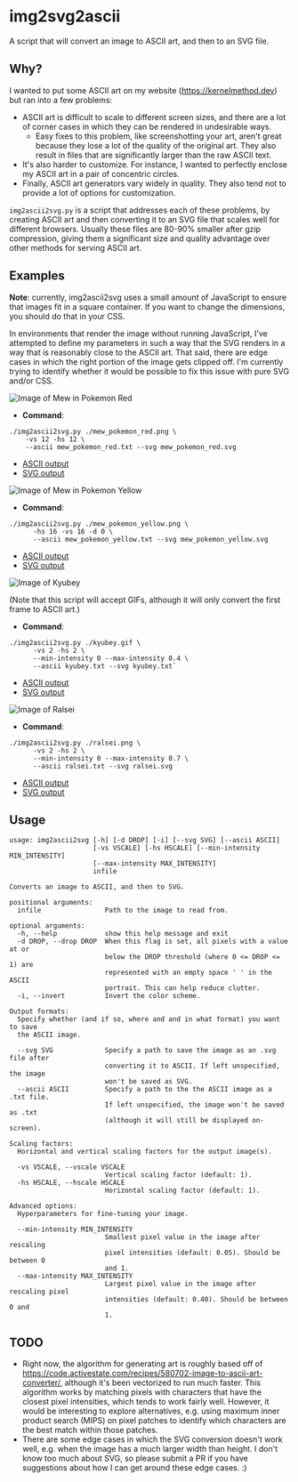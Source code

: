 # img2svg2ascii
A script that will convert an image to ASCII art, and then to an SVG file.

## Why?
I wanted to put some ASCII art on my website (https://kernelmethod.dev) but ran into a few problems:

- ASCII art is difficult to scale to different screen sizes, and there are a lot of corner cases in which they can be rendered in undesirable ways.
  - Easy fixes to this problem, like screenshotting your art, aren't great because they lose a lot of the quality of the original art. They also result in files that are significantly larger than the raw ASCII text.
- It's also harder to customize. For instance, I wanted to perfectly enclose my ASCII art in a pair of concentric circles.
- Finally, ASCII art generators vary widely in quality. They also tend not to provide a lot of options for customization.

`img2ascii2svg.py` is a script that addresses each of these problems, by creating ASCII art and then converting it to an SVG file that scales well for different browsers. Usually these files are 80-90% smaller after gzip compression, giving them a significant size and quality advantage over other methods for serving ASCII art.

## Examples
**Note**: currently, img2ascii2svg uses a small amount of JavaScript to ensure that images fit in a square container. If you want to change the dimensions, you should do that in your CSS.

In environments that render the image without running JavaScript, I've attempted to define my parameters in such a way that the SVG renders in a way that is reasonably close to the ASCII art. That said, there are edge cases in which the right portion of the image gets clipped off. I'm currently trying to identify whether it would be possible to fix this issue with pure SVG and/or CSS.

![Image of Mew in Pokemon Red](https://raw.githubusercontent.com/wshand/img2ascii2svg/master/docs/img/mew_pokemon_red.png)
- **Command**: 
```
./img2ascii2svg.py ./mew_pokemon_red.png \
    -vs 12 -hs 12 \
    --ascii mew_pokemon_red.txt --svg mew_pokemon_red.svg
```
- [ASCII output](https://raw.githubusercontent.com/wshand/img2ascii2svg/master/docs/ascii/mew_pokemon_red.txt)
- [SVG output](https://github.com/wshand/img2ascii2svg/blob/master/docs/svg/mew_pokemon_red.svg)

![Image of Mew in Pokemon Yellow](https://raw.githubusercontent.com/wshand/img2ascii2svg/master/docs/img/mew_pokemon_yellow.png)
- **Command**: 
```
./img2ascii2svg.py ./mew_pokemon_yellow.png \
      -hs 16 -vs 16 -d 0 \
      --ascii mew_pokemon_yellow.txt --svg mew_pokemon_yellow.svg
```
- [ASCII output](https://raw.githubusercontent.com/wshand/img2ascii2svg/master/docs/ascii/mew_pokemon_yellow.txt)
- [SVG output](https://github.com/wshand/img2ascii2svg/blob/master/docs/svg/mew_pokemon_yellow.svg)

![Image of Kyubey](https://raw.githubusercontent.com/wshand/img2ascii2svg/master/docs/img/kyubey.gif)

(Note that this script will accept GIFs, although it will only convert the first frame to ASCII art.)
- **Command**:
```
./img2ascii2svg.py ./kyubey.gif \
      -vs 2 -hs 2 \
      --min-intensity 0 --max-intensity 0.4 \
      --ascii kyubey.txt --svg kyubey.txt`
```
- [ASCII output](https://raw.githubusercontent.com/wshand/img2ascii2svg/master/docs/ascii/kyubey.txt)
- [SVG output](https://github.com/wshand/img2ascii2svg/blob/master/docs/svg/kyubey.svg)

![Image of Ralsei](https://raw.githubusercontent.com/wshand/img2ascii2svg/master/docs/img/ralsei.png)
- **Command**: 
```
./img2ascii2svg.py ./ralsei.png \
      -vs 2 -hs 2 \
      --min-intensity 0 --max-intensity 0.7 \
      --ascii ralsei.txt --svg ralsei.svg
```
- [ASCII output](https://raw.githubusercontent.com/wshand/img2ascii2svg/master/docs/ascii/ralsei.txt)
- [SVG output](https://github.com/wshand/img2ascii2svg/blob/master/docs/svg/ralsei.svg)

## Usage

```
usage: img2ascii2svg [-h] [-d DROP] [-i] [--svg SVG] [--ascii ASCII]
                     [-vs VSCALE] [-hs HSCALE] [--min-intensity MIN_INTENSITY]
                     [--max-intensity MAX_INTENSITY]
                     infile

Converts an image to ASCII, and then to SVG.

positional arguments:
  infile                Path to the image to read from.

optional arguments:
  -h, --help            show this help message and exit
  -d DROP, --drop DROP  When this flag is set, all pixels with a value at or
                        below the DROP threshold (where 0 <= DROP <= 1) are
                        represented with an empty space ' ' in the ASCII
                        portrait. This can help reduce clutter.
  -i, --invert          Invert the color scheme.

Output formats:
  Specify whether (and if so, where and and in what format) you want to save
  the ASCII image.

  --svg SVG             Specify a path to save the image as an .svg file after
                        converting it to ASCII. If left unspecified, the image
                        won't be saved as SVG.
  --ascii ASCII         Specify a path to the the ASCII image as a .txt file.
                        If left unspecified, the image won't be saved as .txt
                        (although it will still be displayed on-screen).

Scaling factors:
  Horizontal and vertical scaling factors for the output image(s).

  -vs VSCALE, --vscale VSCALE
                        Vertical scaling factor (default: 1).
  -hs HSCALE, --hscale HSCALE
                        Horizontal scaling factor (default: 1).

Advanced options:
  Hyperparameters for fine-tuning your image.

  --min-intensity MIN_INTENSITY
                        Smallest pixel value in the image after rescaling
                        pixel intensities (default: 0.05). Should be between 0
                        and 1.
  --max-intensity MAX_INTENSITY
                        Largest pixel value in the image after rescaling pixel
                        intensities (default: 0.40). Should be between 0 and
                        1.
```

## TODO
- Right now, the algorithm for generating art is roughly based off of https://code.activestate.com/recipes/580702-image-to-ascii-art-converter/, although it's been vectorized to run much faster. This algorithm works by matching pixels with characters that have the closest pixel intensities, which tends to work fairly well. However, it would be interesting to explore alternatives, e.g. using maximum inner product search (MIPS) on pixel patches to identify which characters are the best match within those patches.
- There are some edge cases in which the SVG conversion doesn't work well, e.g. when the image has a much larger width than height. I don't know too much about SVG, so please submit a PR if you have suggestions about how I can get around these edge cases. :)

